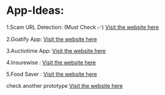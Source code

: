 # App-Ideas:

1.Scam URL Detection: (Must Check ✅)
[Visit the website here](https://trustguard-ai.lovable.app/)

2.Goatify App:
[Visit the website here](https://goatify.glide.page)

3.Auctiotime App:
[Visit the website here](https://auctiotime.glide.page)

4.Insurewise :
[Visit the website here](https://preview--insurewise-helper.lovable.app)

5.Food Saver :
[Visit the website here](https://food-saver.created.app)

check another prototype
[Visit the website here](https://surplus-saver.lovable.app/)
